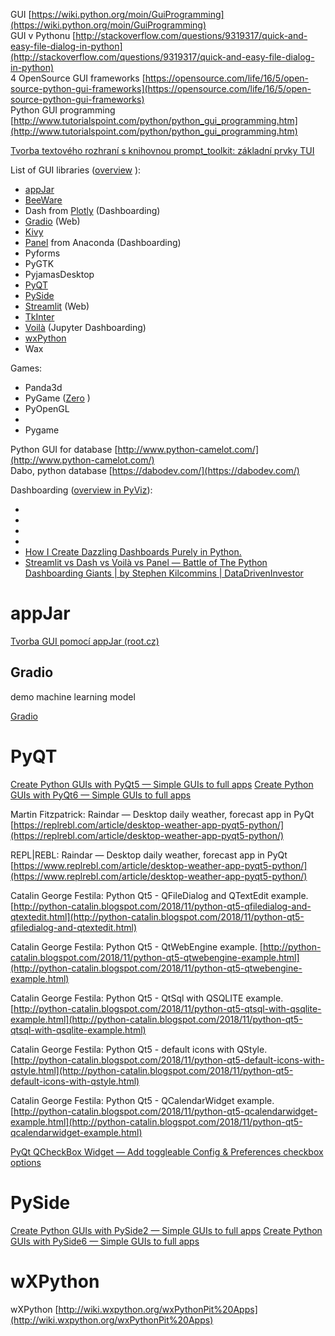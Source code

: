 
GUI [https://wiki.python.org/moin/GuiProgramming](https://wiki.python.org/moin/GuiProgramming)  
GUI v Pythonu [http://stackoverflow.com/questions/9319317/quick-and-easy-file-dialog-in-python](http://stackoverflow.com/questions/9319317/quick-and-easy-file-dialog-in-python)  
4 OpenSource GUI frameworks [https://opensource.com/life/16/5/open-source-python-gui-frameworks](https://opensource.com/life/16/5/open-source-python-gui-frameworks)  
Python GUI programming [http://www.tutorialspoint.com/python/python_gui_programming.htm](http://www.tutorialspoint.com/python/python_gui_programming.htm)  

[Tvorba textového rozhraní s knihovnou prompt_toolkit: základní prvky TUI](https://www.root.cz/clanky/tvorba-textoveho-rozhrani-s-knihovnou-prompt-toolkit-zakladni-prvky-tui/?utm_source=rss&utm_medium=text&utm_campaign=rss)  


List of GUI libraries ([overview](https://medium.com/issuehunt/13-python-gui-libraries-a6196dfb694)  ):

- [appJar](#appjar)
- [BeeWare](https://beeware.org/)
- Dash from [Plotly](python-plotly.md) (Dashboarding)
- [Gradio](#gradio) (Web)
- [Kivy](./python-kivy.md)
- [Panel](https://panel.holoviz.org/) from Anaconda (Dashboarding)
- Pyforms
- PyGTK
- PyjamasDesktop
- [PyQT](#pyqt)
- [PySide](#pyside)
- [Streamlit](python-streamlit.md) (Web)
- [TkInter](python-tk.md)
- [Voilà](https://github.com/voila-dashboards/voila) (Jupyter Dashboarding)
- [wxPython](#wxpython)
- Wax
 
Games:

- Panda3d
- PyGame ([Zero](https://pygame-zero.readthedocs.io/en/latest/)  )
- PyOpenGL
- 
- Pygame 

Python GUI for database [http://www.python-camelot.com/](http://www.python-camelot.com/)  
Dabo, python database [https://dabodev.com/](https://dabodev.com/)  

Dashboarding ([overview in PyViz](https://pyviz.org/dashboarding/)):

- 
- 
- 
- 
- [How I Create Dazzling Dashboards Purely in Python.](https://www.the-analytics.club/plotly-dashboards-in-python)
- [Streamlit vs Dash vs Voilà vs Panel — Battle of The Python Dashboarding Giants | by Stephen Kilcommins | DataDrivenInvestor](https://medium.datadriveninvestor.com/streamlit-vs-dash-vs-voil%C3%A0-vs-panel-battle-of-the-python-dashboarding-giants-177c40b9ea57)

# appJar

[Tvorba GUI pomocí appJar (root.cz)](https://www.root.cz/clanky/tvorba-grafickeho-uzivatelskeho-rozhrani-v-pythonu-s-vyuzitim-knihovny-appjar/)


## Gradio

demo machine learning model

[Gradio](https://www.gradio.app/)

# PyQT

[Create Python GUIs with PyQt5 — Simple GUIs to full apps](https://www.pythonguis.com/pyqt5/)
[Create Python GUIs with PyQt6 — Simple GUIs to full apps](https://www.pythonguis.com/pyqt6/)
  
Martin Fitzpatrick: Raindar — Desktop daily weather, forecast app in PyQt [https://replrebl.com/article/desktop-weather-app-pyqt5-python/](https://replrebl.com/article/desktop-weather-app-pyqt5-python/)  
  
REPL|REBL: Raindar — Desktop daily weather, forecast app in PyQt [https://www.replrebl.com/article/desktop-weather-app-pyqt5-python/](https://www.replrebl.com/article/desktop-weather-app-pyqt5-python/)  
  
Catalin George Festila: Python Qt5 - QFileDialog and QTextEdit example. [http://python-catalin.blogspot.com/2018/11/python-qt5-qfiledialog-and-qtextedit.html](http://python-catalin.blogspot.com/2018/11/python-qt5-qfiledialog-and-qtextedit.html)  
  
Catalin George Festila: Python Qt5 - QtWebEngine example. [http://python-catalin.blogspot.com/2018/11/python-qt5-qtwebengine-example.html](http://python-catalin.blogspot.com/2018/11/python-qt5-qtwebengine-example.html)  
  
Catalin George Festila: Python Qt5 - QtSql with QSQLITE example. [http://python-catalin.blogspot.com/2018/11/python-qt5-qtsql-with-qsqlite-example.html](http://python-catalin.blogspot.com/2018/11/python-qt5-qtsql-with-qsqlite-example.html)  
  
Catalin George Festila: Python Qt5 - default icons with QStyle. [http://python-catalin.blogspot.com/2018/11/python-qt5-default-icons-with-qstyle.html](http://python-catalin.blogspot.com/2018/11/python-qt5-default-icons-with-qstyle.html)  
  
Catalin George Festila: Python Qt5 - QCalendarWidget example. [http://python-catalin.blogspot.com/2018/11/python-qt5-qcalendarwidget-example.html](http://python-catalin.blogspot.com/2018/11/python-qt5-qcalendarwidget-example.html)

[PyQt QCheckBox Widget — Add toggleable Config & Preferences checkbox options](https://www.pythonguis.com/docs/qcheckbox/)

# PySide

[Create Python GUIs with PySide2 — Simple GUIs to full apps](https://www.pythonguis.com/pyside2/)
[Create Python GUIs with PySide6 — Simple GUIs to full apps](https://www.pythonguis.com/pyside6/)


# wXPython

wXPython [http://wiki.wxpython.org/wxPythonPit%20Apps](http://wiki.wxpython.org/wxPythonPit%20Apps)  